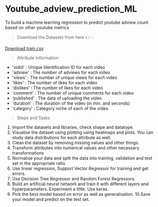 # Youtube_adview_prediction_ML
To build a machine learning regression to predict youtube adview count based on other youtube metrics

> Download the Datasets from here 👉 :

<a href="https://github.com/venumadhav2407/Youtube_adview_prediction_ML/raw/f2819d334bb2ecf958bedd8f46c11d9f48ca246d/Datasets/train.csv" download>Download train.csv</a>


> Attribute Information
- 'vidid' : Unique Identification ID for each video
- 'adview' : The number of adviews for each video
- 'views' : The number of unique views for each video
- 'likes' : The number of likes for each video
- 'dislikes' : The number of likes for each video
- 'comment' : The number of unique comments for each video
- 'published' : The data of uploading the video
- 'duration' : The duration of the video (in min. and seconds)
- 'category' : Category niche of each of the video

> Steps and Tasks
1. Import the datasets and libraries, check shape and datatype.
2. Visualise the dataset using plotting using heatmaps and plots. You
can study data distributions for each attribute as well.
3. Clean the dataset by removing missing values and other things.
4. Transform attributes into numerical values and other
necessary transformations
5. Normalise your data and split the data into training, validation and test
set in the appropriate ratio.
6. Use linear regression, Support Vector Regressor for training and get
errors.
7. Use Decision Tree Regressor and Random Forest Regressors.
8. Build an artificial neural network and train it with different layers
and hyperparameters. Experiment a little. Use keras.
9. Pick the best model based on error as well as
generalisation.
10.Save your model and predict on the test set.

